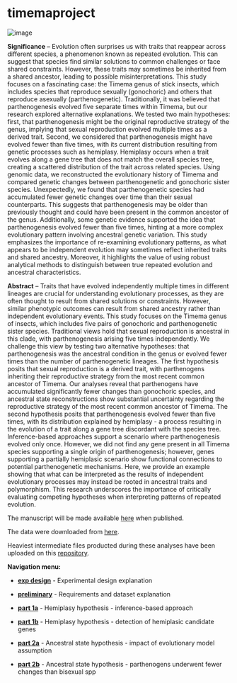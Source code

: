 # timemaproject

![image](https://photos.smugmug.com/Insects/Orthopteroid-Insects/Stick-Insects/i-S3tTc4h/2/4GPDB7Wg267WQ3QTvSKKFFcQsGR2NcVcf6h9F7Ph/XL/Timema5-XL.jpg)
 
**Significance** – Evolution often surprises us with traits that reappear across different species, a phenomenon known as repeated evolution. This can suggest that species find similar solutions to common challenges or face shared constraints. However, these traits may sometimes be inherited from a shared ancestor, leading to possible misinterpretations. This study focuses on a fascinating case: the Timema genus of stick insects, which includes species that reproduce sexually (gonochoric) and others that reproduce asexually (parthenogenetic). Traditionally, it was believed that parthenogenesis evolved five separate times within Timema, but our research explored alternative explanations. We tested two main hypotheses: first, that parthenogenesis might be the original reproductive strategy of the genus, implying that sexual reproduction evolved multiple times as a derived trait. Second, we considered that parthenogenesis might have evolved fewer than five times, with its current distribution resulting from genetic processes such as hemiplasy. Hemiplasy occurs when a trait evolves along a gene tree that does not match the overall species tree, creating a scattered distribution of the trait across related species. Using genomic data, we reconstructed the evolutionary history of Timema and compared genetic changes between parthenogenetic and gonochoric sister species. Unexpectedly, we found that parthenogenetic species had accumulated fewer genetic changes over time than their sexual counterparts. This suggests that parthenogenesis may be older than previously thought and could have been present in the common ancestor of the genus. Additionally, some genetic evidence supported the idea that parthenogenesis evolved fewer than five times, hinting at a more complex evolutionary pattern involving ancestral genetic variation. This study emphasizes the importance of re-examining evolutionary patterns, as what appears to be independent evolution may sometimes reflect inherited traits and shared ancestry. Moreover, it highlights the value of using robust analytical methods to distinguish between true repeated evolution and ancestral characteristics. 

**Abstract** – Traits that have evolved independently multiple times in different lineages are crucial for understanding evolutionary processes, as they are often thought to result from shared solutions or constraints. However, similar phenotypic outcomes can result from shared ancestry rather than independent evolutionary events. This study focuses on the Timema genus of insects, which includes five pairs of gonochoric and parthenogenetic sister species. Traditional views hold that sexual reproduction is ancestral in this clade, with parthenogenesis arising five times independently. We challenge this view by testing two alternative hypotheses: that parthenogenesis was the ancestral condition in the genus or evolved fewer times than the number of parthenogenetic lineages. The first hypothesis posits that sexual reproduction is a derived trait, with parthenogens inheriting their reproductive strategy from the most recent common ancestor of Timema. Our analyses reveal that parthenogens have accumulated significantly fewer changes than gonochoric species, and ancestral state reconstructions show substantial uncertainty regarding the reproductive strategy of the most recent common ancestor of Timema. The second hypothesis posits that parthenogenesis evolved fewer than five times, with its distribution explained by hemiplasy - a process resulting in the evolution of a trait along a gene tree discordant with the species tree. Inference-based approaches support a scenario where parthenogenesis evolved only once. However, we did not find any gene present in all Timema species supporting a single origin of parthenogenesis; however, genes supporting a partially hemiplasic scenario show functional connections to potential parthenogenetic mechanisms. Here, we provide an example showing that what can be interpreted as the results of independent evolutionary processes may instead be rooted in ancestral traits and polymorphism. This research underscores the importance of critically evaluating competing hypotheses when interpreting patterns of repeated evolution.


The manuscript will be made available [here](https://docs.google.com/document/d/1YVz-CRNq2tLGpSSgd1OIrnAWtQ3ydXKF29ssKeqFaRc/edit?usp=sharing) when published.

The data were downloaded from [here](https://zenodo.org/records/5636226).

Heaviest intermediate files producted during these analyses have been uploaded on this [repository](---).


**Navigation menu:**

- [**exp design**](https://github.com/MattiaRag/timemaproject/blob/main/markdowns/exp_design.md) - Experimental design explanation

- [**preliminary**](https://github.com/MattiaRag/timemaproject/blob/main/markdowns/preliminary.md) - Requirements and dataset explanation

- [**part 1a**](https://github.com/MattiaRag/timemaproject/blob/main/markdowns/part_1a.md) - Hemiplasy hypothesis - inference-based approach

- [**part 1b**](https://github.com/MattiaRag/timemaproject/blob/main/markdowns/part_1b.md) - Hemiplasy hypothesis - detection of hemiplasic candidate genes

- [**part 2a**](https://github.com/MattiaRag/timemaproject/blob/main/markdowns/part_2a.md) - Ancestral state hypothesis - impact of evolutionary model assumption

- [**part 2b**](https://github.com/MattiaRag/timemaproject/blob/main/markdowns/part_2b.md) - Ancestral state hypothesis - parthenogens underwent fewer changes than bisexual spp
